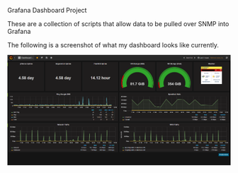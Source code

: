 Grafana Dashboard Project

These are a collection of scripts that allow data to be pulled over SNMP into Grafana

The following is a screenshot of what my dashboard looks like currently.

![Dashboard](https://github.com/Just-Insane/grafana-dashboard/blob/master/dashboard.PNG)
